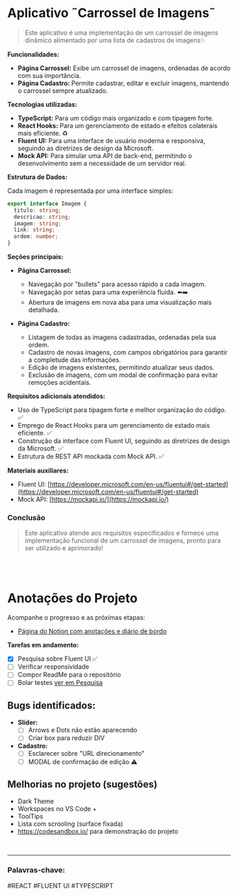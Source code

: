  # Aplicativo ˜Carrossel de Imagens˜

> Este aplicativo é uma implementação de um carrossel de imagens dinâmico alimentado por uma lista de cadastros de imagens✨

**Funcionalidades:**

* **Página Carrossel:** Exibe um carrossel de imagens, ordenadas de acordo com sua importância. 
* **Página Cadastro:** Permite cadastrar, editar e excluir imagens, mantendo o carrossel sempre atualizado. ️

**Tecnologias utilizadas:**

* **TypeScript:** Para um código mais organizado e com tipagem forte. 
* **React Hooks:** Para um gerenciamento de estado e efeitos colaterais mais eficiente. ♻️
* **Fluent UI:** Para uma interface de usuário moderna e responsiva, seguindo as diretrizes de design da Microsoft. 
* **Mock API:** Para simular uma API de back-end, permitindo o desenvolvimento sem a necessidade de um servidor real. 

**Estrutura de Dados:**

Cada imagem é representada por uma interface simples:

```typescript
export interface Imagem {
  titulo: string;
  descricao: string;
  imagem: string;
  link: string;
  ordem: number;
}
```

**Seções principais:**

* **Página Carrossel:** 
    * Navegação por "bullets" para acesso rápido a cada imagem. 
    * Navegação por setas para uma experiência fluida. ⬅️➡️
    * Abertura de imagens em nova aba para uma visualização mais detalhada. ️

* **Página Cadastro:** ️
    * Listagem de todas as imagens cadastradas, ordenadas pela sua ordem.
    * Cadastro de novas imagens, com campos obrigatórios para garantir a completude das informações.
    * Edição de imagens existentes, permitindo atualizar seus dados.
    * Exclusão de imagens, com um modal de confirmação para evitar remoções acidentais.

**Requisitos adicionais atendidos:**

* Uso de TypeScript para tipagem forte e melhor organização do código.  ✅
* Emprego de React Hooks para um gerenciamento de estado mais eficiente. ✅
* Construção da interface com Fluent UI, seguindo as diretrizes de design da Microsoft. ✅
* Estrutura de REST API mockada com Mock API. ✅

**Materiais auxiliares:**

* Fluent UI: [https://developer.microsoft.com/en-us/fluentui#/get-started](https://developer.microsoft.com/en-us/fluentui#/get-started)  
* Mock API: [https://mockapi.io/](https://mockapi.io/)  


### Conclusão

> Este aplicativo atende aos requisitos especificados e fornece uma implementação funcional de um carrossel de imagens, pronto para ser utilizado e aprimorado!

<br>
<br>

# Anotações do Projeto

Acompanhe o progresso e as próximas etapas:

* [Página do Notion com anotações e diário de bordo](https://jpdosher.notion.site/SharePrime-teste-Carrossel-86d26fa071914db795a51f44ad0de406?pvs=4)  

**Tarefas em andamento:**

- [x] Pesquisa sobre Fluent UI  ✅
- [ ] Verificar responsividade 
- [ ] Compor ReadMe para o repositório 
- [ ] Bolar testes [ver em Pesquisa](https://www.notion.so/Pesquisa-50f0f5b1897348408d4bf8d602a51161?pvs=21) 

## Bugs identificados:

* **Slider:**
    - [ ] Arrows e Dots não estão aparecendo 
    - [ ] Criar box para reduzir DIV 
* **Cadastro:**
    - [ ] Esclarecer sobre "URL direcionamento" 
    - [ ] MODAL de confirmação de edição ⚠️

## Melhorias no projeto (sugestões)

- Dark Theme
- Workspaces no VS Code +
- ToolTips
- Lista com scrooling (surface fixada)
- https://codesandbox.io/ para demonstração do projeto


<br>

---

### Palavras-chave:

#REACT
#FLUENT UI
#TYPESCRIPT
